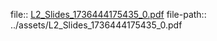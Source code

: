 file:: [L2_Slides_1736444175435_0.pdf](../assets/L2_Slides_1736444175435_0.pdf)
file-path:: ../assets/L2_Slides_1736444175435_0.pdf
